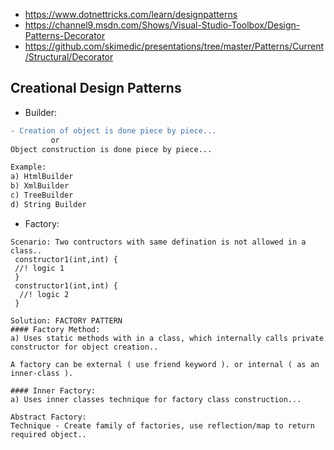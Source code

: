 - https://www.dotnettricks.com/learn/designpatterns
- https://channel9.msdn.com/Shows/Visual-Studio-Toolbox/Design-Patterns-Decorator
- https://github.com/skimedic/presentations/tree/master/Patterns/Current/Structural/Decorator

## Creational Design Patterns
- Builder:

```diff
- Creation of object is done piece by piece...
         or
Object construction is done piece by piece...

Example:
a) HtmlBuilder
b) XmlBuilder
c) TreeBuilder
d) String Builder

```
- Factory:

```
Scenario: Two contructors with same defination is not allowed in a class..
 constructor1(int,int) {
 //! logic 1
 }
 constructor1(int,int) {
  //! logic 2
 }

Solution: FACTORY PATTERN
#### Factory Method:
a) Uses static methods with in a class, which internally calls private constructor for object creation..

A factory can be external ( use friend keyword ). or internal ( as an inner-class ).

#### Inner Factory: 
a) Uses inner classes technique for factory class construction...

Abstract Factory:
Technique - Create family of factories, use reflection/map to return required object..

```




